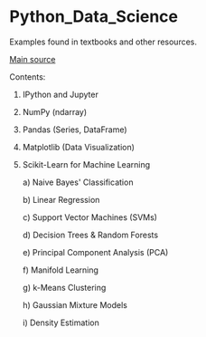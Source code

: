 # Python_Data_Science

Examples found in textbooks and other resources.

[Main source](https://github.com/jakevdp/PythonDataScienceHandbook)

Contents:

1) IPython and Jupyter

2) NumPy (ndarray)

3) Pandas (Series, DataFrame)

4) Matplotlib (Data Visualization)

5) Scikit-Learn for Machine Learning

      a) Naive Bayes' Classification
  
      b) Linear Regression
  
      c) Support Vector Machines (SVMs)
  
      d) Decision Trees & Random Forests
  
      e) Principal Component Analysis (PCA)
  
      f) Manifold Learning
  
      g) k-Means Clustering
  
      h) Gaussian Mixture Models
  
      i) Density Estimation
